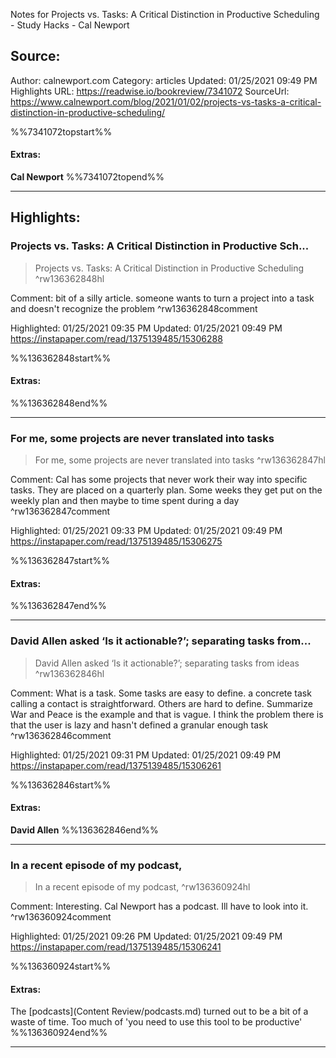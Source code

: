 Notes for Projects vs. Tasks: A Critical Distinction in Productive Scheduling - Study Hacks - Cal Newport

## Source:
Author: calnewport.com
Category: articles
Updated: 01/25/2021 09:49 PM
Highlights URL: https://readwise.io/bookreview/7341072
SourceUrl: https://www.calnewport.com/blog/2021/01/02/projects-vs-tasks-a-critical-distinction-in-productive-scheduling/

%%7341072topstart%%
#### Extras:
**Cal Newport**
%%7341072topend%%


 
-----
 ## Highlights:

### Projects vs. Tasks: A Critical Distinction in Productive Sch...
>Projects vs. Tasks: A Critical Distinction in Productive Scheduling ^rw136362848hl

Comment: bit of a silly article. someone wants to turn a project into a task and doesn't recognize the problem ^rw136362848comment

Highlighted: 01/25/2021 09:35 PM
Updated: 01/25/2021 09:49 PM
https://instapaper.com/read/1375139485/15306288

%%136362848start%%
#### Extras:

%%136362848end%%



------

### For me, some projects are never translated into tasks
>For me, some projects are never translated into tasks ^rw136362847hl

Comment: Cal has some projects that never work their way into specific tasks. They are placed on a quarterly plan. Some weeks they get put on the weekly plan and then maybe to time spent during a day ^rw136362847comment

Highlighted: 01/25/2021 09:33 PM
Updated: 01/25/2021 09:49 PM
https://instapaper.com/read/1375139485/15306275

%%136362847start%%
#### Extras:

%%136362847end%%



------

### David Allen asked ‘Is it actionable?’; separating tasks from...
>David Allen asked ‘Is it actionable?’; separating tasks from ideas ^rw136362846hl

Comment: What is a task. Some tasks are easy to define. a concrete task calling a contact is straightforward. Others are hard to define. Summarize War and Peace is the example and that is vague. I think the problem there is that the user is lazy and hasn't defined a granular enough task ^rw136362846comment

Highlighted: 01/25/2021 09:31 PM
Updated: 01/25/2021 09:49 PM
https://instapaper.com/read/1375139485/15306261

%%136362846start%%
#### Extras:
**David Allen**
%%136362846end%%



------

### In a recent episode of my podcast,
>In a recent episode of my podcast, ^rw136360924hl

Comment: Interesting. Cal Newport has a podcast. Ill have to look into it. ^rw136360924comment

Highlighted: 01/25/2021 09:26 PM
Updated: 01/25/2021 09:49 PM
https://instapaper.com/read/1375139485/15306241

%%136360924start%%
#### Extras:
The [podcasts](Content Review/podcasts.md) turned out to be a bit of a waste of time. Too much of 'you need to use this tool to be productive'
%%136360924end%%



------

